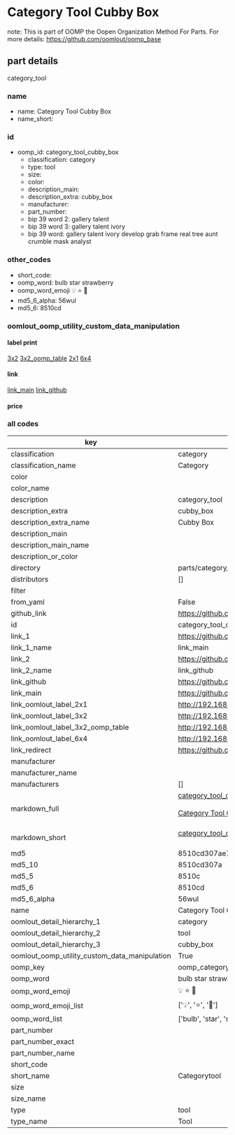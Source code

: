 # Category Tool Cubby Box  

note: This is part of OOMP the Oopen Organization Method For Parts. For more details: https://github.com/oomlout/oomp_base

##  part details
  



category_tool



### name
* name: Category Tool Cubby Box
* name_short: 
### id
* oomp_id: category_tool_cubby_box
  * classification: category
  * type: tool
  * size: 
  * color: 
  * description_main: 
  * description_extra: cubby_box
  * manufacturer: 
  * part_number: 
  * bip 39 word 2: gallery talent
  * bip 39 word 3: gallery talent ivory
  * bip 39 word: gallery talent ivory develop grab frame real tree aunt crumble mask analyst

### other_codes
* short_code: 
* oomp_word: bulb star strawberry
* oomp_word_emoji :bulb: :star: :strawberry:
* md5_6_alpha: 56wul
* md5_6: 8510cd






### oomlout_oomp_utility_custom_data_manipulation
#### label print
[3x2](http://192.168.1.245:1112/?label=oomp%2056wul)
[3x2_oomp_table](http://192.168.1.108:1112/?label=oomp%2056wul)
[2x1](http://192.168.1.242:1112/?label=oomp%2056wul)
[6x4](http://192.168.1.55:1112/?label=oomp%2056wul)    

#### link

[link_main](https://github.com/oomlout/oomlout_oomp_version_1_messy/tree/main/parts/category_tool_cubby_box) [link_github](https://github.com/oomlout/oomlout_oomp_version_1_messy/tree/main/parts/category_tool_cubby_box)                             

#### price







### all codes 
| key | value |  
| --- | --- |  
| classification | category |  
| classification_name | Category |  
| color |  |  
| color_name |  |  
| description | category_tool |  
| description_extra | cubby_box |  
| description_extra_name | Cubby Box |  
| description_main |  |  
| description_main_name |  |  
| description_or_color |   |  
| directory | parts/category_tool_cubby_box |  
| distributors | [] |  
| filter |  |  
| from_yaml | False |  
| github_link | https://github.com/oomlout/oomlout_oomp_part_src/tree/main/parts/category_tool_cubby_box |  
| id | category_tool_cubby_box |  
| link_1 | https://github.com/oomlout/oomlout_oomp_version_1_messy/tree/main/parts/category_tool_cubby_box |  
| link_1_name | link_main |  
| link_2 | https://github.com/oomlout/oomlout_oomp_version_1_messy/tree/main/parts/category_tool_cubby_box |  
| link_2_name | link_github |  
| link_github | https://github.com/oomlout/oomlout_oomp_version_1_messy/tree/main/parts/category_tool_cubby_box |  
| link_main | https://github.com/oomlout/oomlout_oomp_version_1_messy/tree/main/parts/category_tool_cubby_box |  
| link_oomlout_label_2x1 | http://192.168.1.242:1112/?label=oomp%2056wul |  
| link_oomlout_label_3x2 | http://192.168.1.245:1112/?label=oomp%2056wul |  
| link_oomlout_label_3x2_oomp_table | http://192.168.1.108:1112/?label=oomp%2056wul |  
| link_oomlout_label_6x4 | http://192.168.1.55:1112/?label=oomp%2056wul |  
| link_redirect | https://github.com/oomlout/oomlout_oomp_version_1_messy/tree/main/parts/category_tool_cubby_box |  
| manufacturer |  |  
| manufacturer_name |  |  
| manufacturers | [] |  
| markdown_full | [category_tool_cubby_box](none)<br>[](none)<br>[Category Tool Cubby Box](none)<br><br> |  
| markdown_short | [category_tool_cubby_box](none)<br><br> |  
| md5 | 8510cd307ae7f65d7232a3c8edf75af8 |  
| md5_10 | 8510cd307a |  
| md5_5 | 8510c |  
| md5_6 | 8510cd |  
| md5_6_alpha | 56wul |  
| name | Category Tool Cubby Box |  
| oomlout_detail_hierarchy_1 | category |  
| oomlout_detail_hierarchy_2 | tool |  
| oomlout_detail_hierarchy_3 | cubby_box |  
| oomlout_oomp_utility_custom_data_manipulation | True |  
| oomp_key | oomp_category_tool_cubby_box |  
| oomp_word | bulb star strawberry |  
| oomp_word_emoji | :bulb: :star: :strawberry: |  
| oomp_word_emoji_list | [':bulb:', ':star:', ':strawberry:'] |  
| oomp_word_list | ['bulb', 'star', 'strawberry'] |  
| part_number |  |  
| part_number_exact |  |  
| part_number_name |  |  
| short_code |  |  
| short_name | Categorytool |  
| size |  |  
| size_name |  |  
| type | tool |  
| type_name | Tool |  
